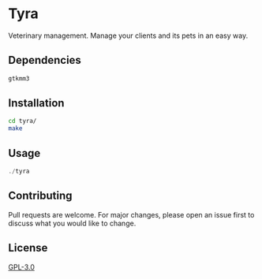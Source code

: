 # Tyra
Veterinary management.
Manage your clients and its pets in an easy way.

## Dependencies
```bash
gtkmm3
```

## Installation
```bash
cd tyra/
make
```

## Usage
```c++
./tyra
```

## Contributing
Pull requests are welcome. For major changes, please open an issue first
to discuss what you would like to change.

## License
[GPL-3.0](https://www.gnu.org/licenses/gpl-3.0.en.html)

